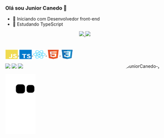 ### Olá sou Junior Canedo  👋



- 🔭 Iniciando com Desenvolvedor front-end
- 🌱 Estudando TypeScript

<div align="center">
  <a href="https://github.com/JuniorCanedo">
  <img height="180em" src="https://github-readme-stats.vercel.app/api?username=JuniorCanedo&show_icons=true&theme=dark&include_all_commits=true&count_private=true"/>
  <img height="180em" src="https://github-readme-stats.vercel.app/api/top-langs/?username=JuniorCanedo&layout=compact&langs_count=7&theme=dark"/>
</div>

###
<div style="display: inline_block"><br>
  <img align="center" alt="JuniorCanedo-Js" height="30" width="40" src="https://raw.githubusercontent.com/devicons/devicon/master/icons/javascript/javascript-plain.svg">
  <img align="center" alt="JuniorCanedo-Ts" height="30" width="40" src="https://raw.githubusercontent.com/devicons/devicon/master/icons/typescript/typescript-plain.svg">
  <img align="center" alt="JuniorCanedo-React" height="30" width="40" src="https://raw.githubusercontent.com/devicons/devicon/master/icons/react/react-original.svg">
  <img align="center" alt="JuniorCanedo-HTML" height="30" width="40" src="https://raw.githubusercontent.com/devicons/devicon/master/icons/html5/html5-original.svg">
  <img align="center" alt="JuniorCanedo-CSS" height="30" width="40" src="https://raw.githubusercontent.com/devicons/devicon/master/icons/css3/css3-original.svg">

  <img align="right" alt="JuniorCanedo-pic" height="150" style="border-radius:50px;" 
       src="[[[https://lh3.googleusercontent.com/a-/AOh14GjyWB8CmOm6B19OtXEJArxUgvoPqlNppucV1MLYrKA=s288-p-rw-no](https://lh3.googleusercontent.com/a/ACg8ocL8IqrtaASILIIEMoIgBHnmr2QQml_s9X4nw-YlpVeConozoIOgPOgKGv0SNnvfmTe5_hIh6SF_rRoGNbPPi7icKLdIrFQFPg=s360-c-no)s](https://lh3.googleusercontent.com/a/ACg8ocL8IqrtaASILIIEMoIgBHnmr2QQml_s9X4nw-YlpVeConozoIOgPOgKGv0SNnvfmTe5_hIh6SF_rRoGNbPPi7icKLdIrFQFPg=s360-c-no)](https://lh3.googleusercontent.com/a/ACg8ocL8IqrtaASILIIEMoIgBHnmr2QQml_s9X4nw-YlpVeConozoIOgPOgKGv0SNnvfmTe5_hIh6SF_rRoGNbPPi7icKLdIrFQFPg=s360-c-no)">
</div>
  
  
  <div> 
  
  <a href="https://instagram.com/Junior_Canedo" target="_blank"><img src="https://img.shields.io/badge/-Instagram-%23E4405F?style=for-the-badge&logo=instagram&logoColor=white" target="_blank"></a>
  <a href = "mailto:josejuniorcanedo@gmail.com"><img src="https://img.shields.io/badge/-Gmail-%23333?style=for-the-badge&logo=gmail&logoColor=white" target="_blank"></a>
  <a href="https://www.linkedin.com/in/jose-canedo-220256a7/" target="_blank"><img src="https://img.shields.io/badge/-LinkedIn-%230077B5?style=for-the-badge&logo=linkedin&logoColor=white" target="_blank"></a> 
 
  ![Snake animation](https://github.com/juniorcanedo/juniorcanedo/blob/output/github-contribution-grid-snake.svg)
 
</div>

